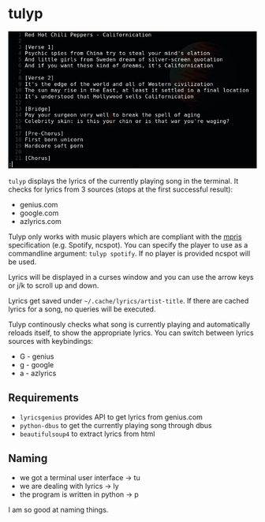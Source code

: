 # tulyp

![screenshot](images/screenshot.png)

`tulyp` displays the lyrics of the currently playing song in the terminal.
It checks for lyrics from 3 sources (stops at the first successful result):

* genius.com
* google.com
* azlyrics.com

Tulyp only works with music players which are compliant with the [mpris](https://wiki.archlinux.org/title/MPRIS) specification (e.g. Spotify, ncspot).
You can specify the player to use as a commandline argument: `tulyp spotify`.
If no player is provided ncspot will be used.

Lyrics will be displayed in a curses window and you can use the arrow keys or j/k to scroll up and down.

Lyrics get saved under `~/.cache/lyrics/artist-title`.
If there are cached lyrics for a song, no queries will be executed.

Tulyp continously checks what song is currently playing and automatically reloads itself, to show the appropriate lyrics.
You can switch between lyrics sources with keybindings:

* G - genius
* g - google
* a - azlyrics

## Requirements

* `lyricsgenius` provides API to get lyrics from genius.com
* `python-dbus` to get the currently playing song through dbus
* `beautifulsoup4` to extract lyrics from html

## Naming

* we got a terminal user interface -> tu
* we are dealing with lyrics       -> ly
* the program is written in python -> p

I am so good at naming things.
